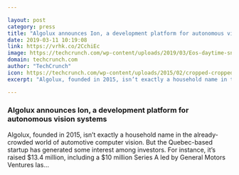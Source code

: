 ```yaml
---

layout: post
category: press
title: "Algolux announces Ion, a development platform for autonomous vision systems"
date: 2019-03-11 10:19:08
link: https://vrhk.co/2CchiEc
image: https://techcrunch.com/wp-content/uploads/2019/03/Eos-daytime-snow_still.png?w=708
domain: techcrunch.com
author: "TechCrunch"
icon: https://techcrunch.com/wp-content/uploads/2015/02/cropped-cropped-favicon-gradient.png?w=180
excerpt: "Algolux, founded in 2015, isn’t exactly a household name in the already-crowded world of automotive computer vision. But the Quebec-based startup has generated some interest among investors. For instance, it’s raised $13.4 million, including a $10 million Series A led by General Motors Ventures las…"

---
```


### Algolux announces Ion, a development platform for autonomous vision systems

Algolux, founded in 2015, isn’t exactly a household name in the already-crowded world of automotive computer vision. But the Quebec-based startup has generated some interest among investors. For instance, it’s raised $13.4 million, including a $10 million Series A led by General Motors Ventures las…